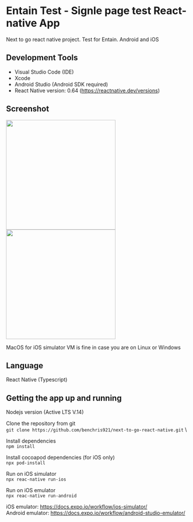 # Entain Test - Signle page test React-native App
Next to go react native project. Test for Entain. Android and iOS

## Development Tools
- Visual Studio Code (IDE)
- Xcode
- Android Studio (Android SDK required)
- React Native version: 0.64 (https://reactnative.dev/versions) 

## Screenshot
<img src="screenshot/1-all-selected.png" width="300"/> <img src="screenshot/2-horses-selected.png" width="300"/>

MacOS for iOS simulator
VM is fine in case you are on Linux or Windows

## Language
React Native (Typescript)

## Getting the app up and running
Nodejs version (Active LTS V.14)

Clone the repository from git \
`git clone https://github.com/benchris921/next-to-go-react-native.git` \

Install dependencies \
`npm install`

Install cocoapod dependencies (for iOS only) \
`npx pod-install`

Run on iOS simulator \
`npx reac-native run-ios`

Run on iOS emulator \
`npx reac-native run-android`

iOS emulator: https://docs.expo.io/workflow/ios-simulator/ \
Android emulator: https://docs.expo.io/workflow/android-studio-emulator/
